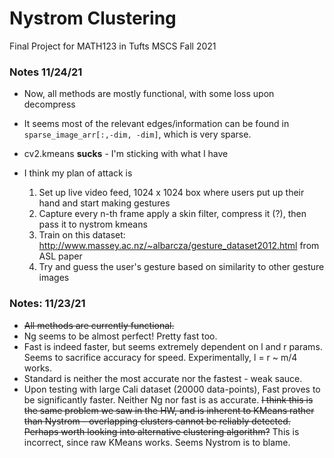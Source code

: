 # Nystrom Clustering
Final Project for MATH123 in Tufts MSCS Fall 2021

### Notes 11/24/21
* Now, all methods are mostly functional, with some loss upon decompress
* It seems most of the relevant edges/information can be found in
  `sparse_image_arr[:,-dim, -dim]`, which is very sparse.
* cv2.kmeans **sucks** - I'm sticking with what I have

* I think my plan of attack is
    1. Set up live video feed, 1024 x 1024 box where users put up their
       hand and start making gestures
    2. Capture every n-th frame apply a skin filter, compress it (?), then  
       pass it to nystrom kmeans
    3. Train on this dataset: http://www.massey.ac.nz/~albarcza/gesture_dataset2012.html from ASL paper
    4. Try and guess the user's gesture based on similarity to
       other gesture images


### Notes: 11/23/21
* ~~All methods are currently functional.~~
* Ng seems to be almost perfect! Pretty fast too.
* Fast is indeed faster, but seems extremely dependent on l and r params.
  Seems to sacrifice accuracy for speed. Experimentally, l = r ~ m/4 works.
* Standard is neither the most accurate nor the fastest - weak sauce.
* Upon testing with large Cali dataset (20000 data-points), Fast proves
  to be significantly faster. Neither Ng nor fast is as accurate. ~~I think
  this is the same problem we saw in the HW, and is inherent to KMeans
  rather than Nystrom - overlapping clusters cannot be reliably detected.
  Perhaps worth looking into alternative clustering algorithm?~~
  This is incorrect, since raw KMeans works. Seems Nystrom is to blame.
